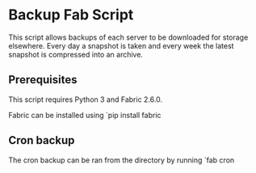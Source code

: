 # Backup Fab Script
This script allows backups of each server to be downloaded for storage elsewhere. Every day a snapshot is taken and every week the latest snapshot
is compressed into an archive.

## Prerequisites
This script requires Python 3 and Fabric 2.6.0.

Fabric can be installed using
`pip install fabric

## Cron backup
The cron backup can be ran from the directory by running
`fab cron